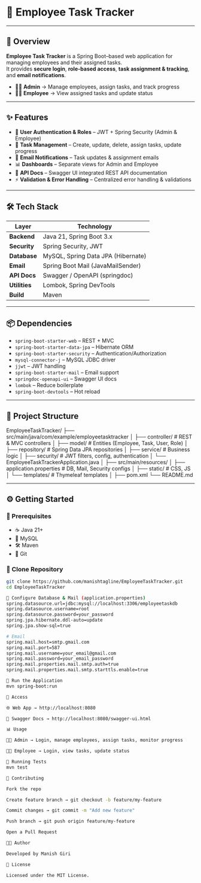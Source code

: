 # 🚀 Employee Task Tracker  
---

## 📖 Overview
**Employee Task Tracker** is a Spring Boot–based web application for managing employees and their assigned tasks.  
It provides **secure login**, **role-based access**, **task assignment & tracking**, and **email notifications**.

- 👨‍💼 **Admin** → Manage employees, assign tasks, and track progress
- 👩‍💻 **Employee** → View assigned tasks and update status

---

## ✨ Features
- 🔐 **User Authentication & Roles** – JWT + Spring Security (Admin & Employee)
- 📝 **Task Management** – Create, update, delete, assign tasks, update progress
- 📧 **Email Notifications** – Task updates & assignment emails
- 📊 **Dashboards** – Separate views for Admin and Employee
- 📘 **API Docs** – Swagger UI integrated REST API documentation
- ⚡ **Validation & Error Handling** – Centralized error handling & validations

---

## 🛠️ Tech Stack

| Layer         | Technology |
|---------------|------------|
| **Backend**   | Java 21, Spring Boot 3.x |
| **Security**  | Spring Security, JWT |
| **Database**  | MySQL, Spring Data JPA (Hibernate) |
| **Email**     | Spring Boot Mail (JavaMailSender) |
| **API Docs**  | Swagger / OpenAPI (springdoc) |
| **Utilities** | Lombok, Spring DevTools |
| **Build**     | Maven |

---

## 📦 Dependencies
- `spring-boot-starter-web` – REST + MVC
- `spring-boot-starter-data-jpa` – Hibernate ORM
- `spring-boot-starter-security` – Authentication/Authorization
- `mysql-connector-j` – MySQL JDBC driver
- `jjwt` – JWT handling
- `spring-boot-starter-mail` – Email support
- `springdoc-openapi-ui` – Swagger UI docs
- `lombok` – Reduce boilerplate
- `spring-boot-devtools` – Hot reload

---

## 📂 Project Structure  
EmployeeTaskTracker/
├── src/main/java/com/example/employeetasktracker
│ ├── controller/ # REST & MVC controllers
│ ├── model/ # Entities (Employee, Task, User, Role)
│ ├── repository/ # Spring Data JPA repositories
│ ├── service/ # Business logic
│ ├── security/ # JWT filters, config, authentication
│ └── EmployeeTaskTrackerApplication.java
│
├── src/main/resources/
│ ├── application.properties # DB, Mail, Security configs
│ ├── static/ # CSS, JS
│ └── templates/ # Thymeleaf templates
│
├── pom.xml
└── README.md


---

## ⚙️ Getting Started

### 🔹 Prerequisites
- ☕ Java 21+
- 🐬 MySQL
- 🛠️ Maven
- 📂 Git

### 🔹 Clone Repository
```bash
git clone https://github.com/manishtagline/EmployeeTaskTracker.git
cd EmployeeTaskTracker

🔹 Configure Database & Mail (application.properties)
spring.datasource.url=jdbc:mysql://localhost:3306/employeetaskdb
spring.datasource.username=root
spring.datasource.password=your_password
spring.jpa.hibernate.ddl-auto=update
spring.jpa.show-sql=true

# Email
spring.mail.host=smtp.gmail.com
spring.mail.port=587
spring.mail.username=your_email@gmail.com
spring.mail.password=your_email_password
spring.mail.properties.mail.smtp.auth=true
spring.mail.properties.mail.smtp.starttls.enable=true

🔹 Run the Application
mvn spring-boot:run

🔹 Access

🌐 Web App → http://localhost:8080

📘 Swagger Docs → http://localhost:8080/swagger-ui.html

📊 Usage

👨‍💼 Admin → Login, manage employees, assign tasks, monitor progress

👩‍💻 Employee → Login, view tasks, update status

🧪 Running Tests
mvn test

🤝 Contributing

Fork the repo

Create feature branch → git checkout -b feature/my-feature

Commit changes → git commit -m "Add new feature"

Push branch → git push origin feature/my-feature

Open a Pull Request

👨‍💻 Author

Developed by Manish Giri

📜 License

Licensed under the MIT License.

